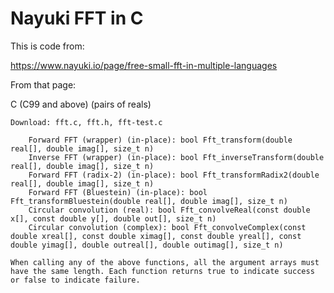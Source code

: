 # Nayuki FFT in C

This is code from:

https://www.nayuki.io/page/free-small-fft-in-multiple-languages

From that page:

C (C99 and above) (pairs of reals)

    Download: fft.c, fft.h, fft-test.c

        Forward FFT (wrapper) (in-place): bool Fft_transform(double real[], double imag[], size_t n)
        Inverse FFT (wrapper) (in-place): bool Fft_inverseTransform(double real[], double imag[], size_t n)
        Forward FFT (radix-2) (in-place): bool Fft_transformRadix2(double real[], double imag[], size_t n)
        Forward FFT (Bluestein) (in-place): bool Fft_transformBluestein(double real[], double imag[], size_t n)
        Circular convolution (real): bool Fft_convolveReal(const double x[], const double y[], double out[], size_t n)
        Circular convolution (complex): bool Fft_convolveComplex(const double xreal[], const double ximag[], const double yreal[], const double yimag[], double outreal[], double outimag[], size_t n)

    When calling any of the above functions, all the argument arrays must have the same length. Each function returns true to indicate success or false to indicate failure.


